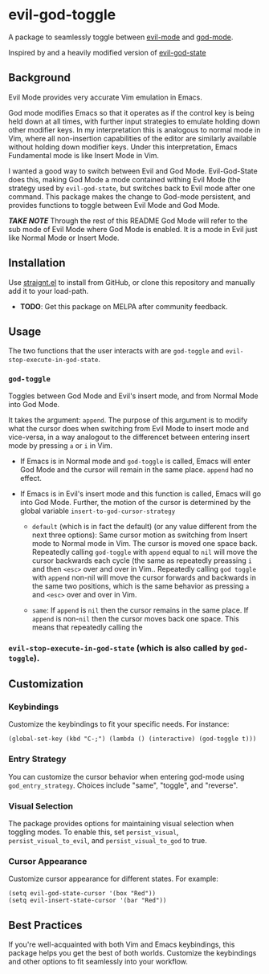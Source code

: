# evil-god-toggle

A package to seamlessly toggle between
[evil-mode](https://github.com/emacs-evil/evil) and
[god-mode](https://github.com/chrisdone/god-mode).

Inspired by and a heavily modified version of
[evil-god-state](https://github.com/gridaphobe/evil-god-state)

## Background

Evil Mode provides very accurate Vim emulation in Emacs.

God mode modifies Emacs so that it operates as if the control key is being held down at all times, with further input strategies to emulate holding down other modifier keys. In my interpretation this is analogous to normal mode in Vim, where all non-insertion capabilities of the editor are similarly available without holding down modifier keys. Under this interpretation, Emacs Fundamental mode is like Insert Mode in Vim.

I wanted a good way to switch between Evil and God Mode. Evil-God-State does this, making God Mode a mode contained withing Evil Mode (the strategy used by `evil-god-state`, but switches back to Evil mode after one command.  This package makes the change to God-mode persistent, and provides functions to toggle between Evil Mode and God Mode.


***TAKE NOTE*** Through the rest of this README God Mode will refer to the sub mode of Evil Mode where God Mode is enabled.  It is a mode in Evil just like Normal Mode or Insert Mode.

## Installation

Use [straignt.el](https://github.com/radian-software/straight.el) to install from GitHub, or clone this repository and manually add it to your load-path. 

- **TODO**: Get this package on MELPA after community feedback.

## Usage

The two functions that the user interacts with are `god-toggle` and `evil-stop-execute-in-god-state`.

### `god-toggle`

Toggles between God Mode and Evil's insert mode, and from Normal Mode into God Mode.

It takes the argument: `append`.  The purpose of this argument is to modify what the cursor does when switching from Evil Mode to insert mode and vice-versa, in a way analogout to the differencet between entering insert mode by pressing `a` or `i` in Vim.

- If Emacs is in Normal mode and `god-toggle` is called, Emacs will enter God Mode and the cursor will remain in the same place. `append` had no effect.


- If Emacs is in Evil's insert mode and this function is called, Emacs will go into God Mode.  Further, the motion of the cursor is determined by the global variable `insert-to-god-cursor-strategy`

    - `default` (which is in fact the default) (or any value different from the next three options): Same cursor motion as switching from Insert mode to Normal mode in Vim. The cursor is moved one space back. Repeatedly calling `god-toggle` with `append` equal to `nil` will move the cursor backwards each cycle (the same as repeatedly preassing `i` and then `<esc>` over and over in Vim..  Repeatedly calling `god toggle` with `append` non-nil will move the cursor forwards and backwards in the same two positions, which is the same behavior as pressing `a` and `<esc>` over and over in Vim.


     - `same`: If `append` is `nil` then the cursor remains in the same place. If `append` is non-`nil` then the cursor moves back one space. This means that repeatedly calling the 

### `evil-stop-execute-in-god-state` (which is also called by `god-toggle`).

## Customization

### Keybindings

Customize the keybindings to fit your specific needs. For instance:

    (global-set-key (kbd "C-;") (lambda () (interactive) (god-toggle t)))

### Entry Strategy

You can customize the cursor behavior when entering god-mode using
`god_entry_strategy`. Choices include \"same\", \"toggle\", and
\"reverse\".

### Visual Selection

The package provides options for maintaining visual selection when
toggling modes. To enable this, set `persist_visual`,
`persist_visual_to_evil`, and `persist_visual_to_god` to true.

### Cursor Appearance

Customize cursor appearance for different states. For example:

    (setq evil-god-state-cursor '(box "Red"))
    (setq evil-insert-state-cursor '(bar "Red"))

## Best Practices

If you're well-acquainted with both Vim and Emacs keybindings, this
package helps you get the best of both worlds. Customize the keybindings
and other options to fit seamlessly into your workflow.
